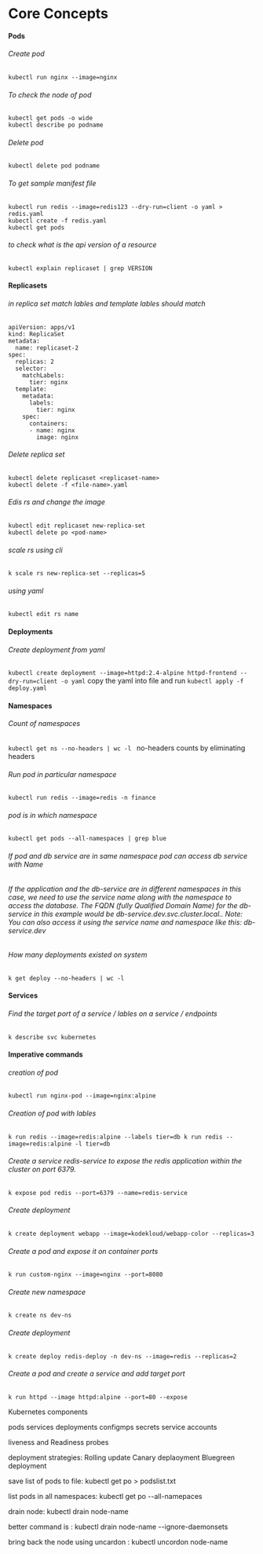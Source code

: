 # Core Concepts

#### Pods
###### Create pod 
```
kubectl run nginx --image=nginx
```

###### To check the node of pod
```
kubectl get pods -o wide
kubectl describe po podname
```
###### Delete pod
```
kubectl delete pod podname
```
###### To get sample manifest file
```
kubectl run redis --image=redis123 --dry-run=client -o yaml > redis.yaml
kubectl create -f redis.yaml
kubectl get pods
```

###### to check what is the api version of a resource
```
kubectl explain replicaset | grep VERSION
```

#### Replicasets

###### in replica set match lables and template lables should match 
```
apiVersion: apps/v1
kind: ReplicaSet
metadata:
  name: replicaset-2
spec:
  replicas: 2
  selector:
    matchLabels:
      tier: nginx
  template:
    metadata:
      labels:
        tier: nginx
    spec:
      containers:
      - name: nginx
        image: nginx
```

###### Delete replica set 
```
kubectl delete replicaset <replicaset-name> 
kubectl delete -f <file-name>.yaml
```
###### Edis rs and change the image
```
kubectl edit replicaset new-replica-set
kubectl delete po <pod-name>
```

###### scale rs using cli
```
k scale rs new-replica-set --replicas=5
```
###### using yaml
```
kubectl edit rs name 
```

#### Deployments
###### Create deployment from yaml
`
kubectl create deployment --image=httpd:2.4-alpine httpd-frontend --dry-run=client -o yaml
`
copy the yaml into file and run
`
kubectl apply -f deploy.yaml
`

#### Namespaces
###### Count of namespaces
`kubectl get ns --no-headers | wc -l
`  no-headers counts by eliminating headers

###### Run pod in particular namespace
`
kubectl run redis --image=redis -n finance
`

###### pod is in which namespace
`
kubectl get pods --all-namespaces | grep blue
`

###### If pod and db service are in same namespace pod can access db service with Name

###### If the application and the db-service are in different namespaces in this case, we need to use the service name along with the namespace to access the database. The FQDN (fully Qualified Domain Name) for the db-service in this example would be db-service.dev.svc.cluster.local.. Note: You can also access it using the service name and namespace like this: db-service.dev

###### How many deployments existed on system
`
k get deploy --no-headers | wc -l
`

#### Services
###### Find the target port of a service / lables on a service / endpoints
`
k describe svc kubernetes
`

#### Imperative commands
###### creation of pod 
`
 kubectl run nginx-pod --image=nginx:alpine
`

###### Creation of pod with lables
`
 k run redis --image=redis:alpine --labels tier=db
  k run redis --image=redis:alpine -l tier=db
`

###### Create a service redis-service to expose the redis application within the cluster on port 6379.
`
k expose pod redis --port=6379 --name=redis-service
`
###### Create deployment
`
k create deployment webapp --image=kodekloud/webapp-color --replicas=3
`

###### Create a pod and expose it on container ports
`
k run custom-nginx --image=nginx --port=8080
`
###### Create new namespace
`
k create ns dev-ns
`

###### Create deployment
`
k create deploy redis-deploy -n dev-ns --image=redis --replicas=2
`
######  Create a pod and create a service and add target port
`
k run httpd --image httpd:alpine --port=80 --expose
`











Kubernetes components

pods
services
deployments
configmps
secrets
service accounts

liveness and Readiness probes

deployment strategies:
Rolling update
Canary deplaoyment
Bluegreen deployment


save list of pods to file:
kubectl get po > podslist.txt

list pods in all namespaces:
kubectl get po --all-namepaces

drain node:
kubectl drain node-name

better command is :
kubectl drain node-name --ignore-daemonsets

bring back the node using uncardon : 
kubectl uncordon node-name

